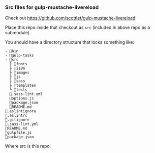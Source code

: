 ### Src files for gulp-mustache-livereload

Check out https://github.com/scottlet/gulp-mustache-livereload

Place this repo inside that checkout as ```src``` (included in above repo as a submodule)

You should have a directory structure that looks something like:

```
- 📁bin
- 📁gulp-tasks
- 📁src
  ├ 📁fonts
  ├ 📁i18n
  ├ 📁images
  ├ 📁js
  ├ 📁sass
  ├ 📁templates
  └ 📁tests
  📄.sass-lint.yml
  📄options.js
  📄package.json
  📄README.md
📄.eslintignore
📄.eslintrc
📄.gitignore
📄.sass-lint.yml
📄README.md
📄gulpfile.js
📄package.json
```

Where src is this repo.
